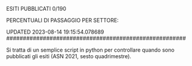 ESITI PUBBLICATI 0/190 

PERCENTUALI DI PASSAGGIO PER SETTORE:

UPDATED 2023-08-14 19:15:54.078689
###################################################### 

Si tratta di un semplice script in python per controllare quando sono pubblicati gli esiti (ASN 2021, sesto quadrimestre).

